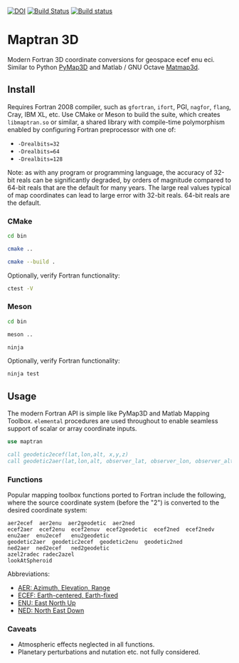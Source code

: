 [![DOI](https://zenodo.org/badge/144193557.svg)](https://zenodo.org/badge/latestdoi/144193557)
[![Build Status](https://travis-ci.com/scivision/maptran3d.svg?branch=master)](https://travis-ci.com/scivision/maptran3d)
[![Build status](https://ci.appveyor.com/api/projects/status/dp2n2l8hg3ouixkh?svg=true)](https://ci.appveyor.com/project/scivision/maptran3d)

# Maptran 3D
Modern Fortran 3D coordinate conversions for geospace ecef enu eci.
Similar to Python 
[PyMap3D](https://github.com/scivision/pymap3d)
and Matlab / GNU Octave
[Matmap3d](https://github.com/scivision/matmap3d).

## Install

Requires Fortran 2008 compiler, such as `gfortran`, `ifort`, PGI, `nagfor`, `flang`, Cray, IBM XL, etc.
Use CMake or Meson to build the suite, which creates `libmaptran.so` or similar, a shared library with compile-time polymorphism enabled by configuring Fortran preprocessor with one of:

* `-Drealbits=32`
* `-Drealbits=64`
* `-Drealbits=128`

Note: as with any program or programming language, the accuracy of 32-bit reals can be significantly degraded, by orders of magnitude compared to 64-bit reals that are the default for many years.
The large real values typical of map coordinates can lead to large error with 32-bit reals.
64-bit reals are the default.

### CMake

```sh
cd bin

cmake ..

cmake --build .
```

Optionally, verify Fortran functionality:
```sh
ctest -V
```

### Meson

```sh
cd bin

meson ..

ninja
```

Optionally, verify Fortran functionality:
```sh
ninja test
``` 


## Usage

The modern Fortran API is simple like PyMap3D and Matlab Mapping Toolbox.
`elemental` procedures are used throughout to enable seamless support of scalar or array coordinate inputs. 

```fortran
use maptran

call geodetic2ecef(lat,lon,alt, x,y,z)
call geodetic2aer(lat,lon,alt, observer_lat, observer_lon, observer_alt)
```

### Functions

Popular mapping toolbox functions ported to Fortran include the
following, where the source coordinate system (before the "2") is
converted to the desired coordinate system:
```
aer2ecef  aer2enu  aer2geodetic  aer2ned
ecef2aer  ecef2enu  ecef2enuv  ecef2geodetic  ecef2ned  ecef2nedv
enu2aer  enu2ecef   enu2geodetic
geodetic2aer  geodetic2ecef  geodetic2enu  geodetic2ned
ned2aer  ned2ecef   ned2geodetic
azel2radec radec2azel
lookAtSpheroid
```

Abbreviations:

-   [AER: Azimuth, Elevation, Range](https://en.wikipedia.org/wiki/Spherical_coordinate_system)
-   [ECEF: Earth-centered, Earth-fixed](https://en.wikipedia.org/wiki/ECEF)
-   [ENU: East North Up](https://en.wikipedia.org/wiki/Axes_conventions#Ground_reference_frames:_ENU_and_NED)
-   [NED: North East Down](https://en.wikipedia.org/wiki/North_east_down)

### Caveats

* Atmospheric effects neglected in all functions.
* Planetary perturbations and nutation etc. not fully considered.

